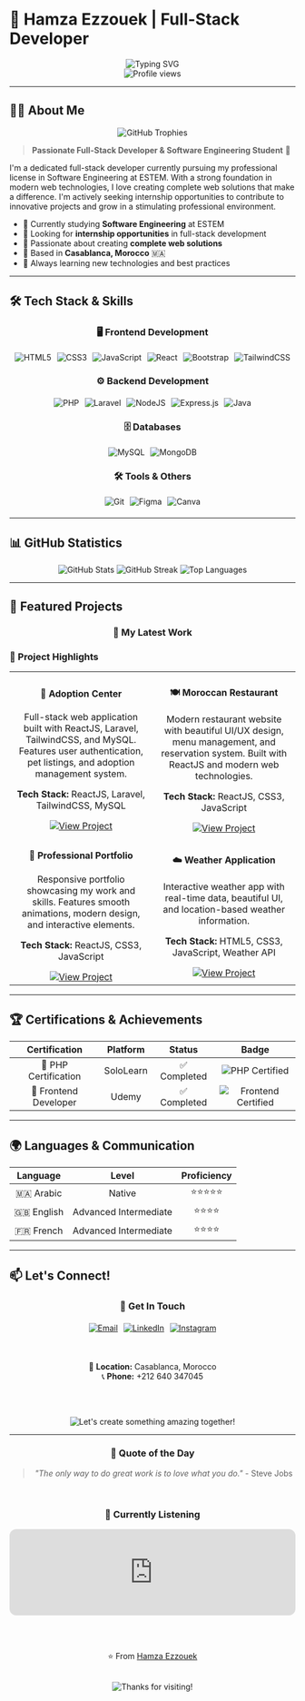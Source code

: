 # 🚀 Hamza Ezzouek | Full-Stack Developer

<div align="center">
  <img src="https://readme-typing-svg.herokuapp.com?font=Fira+Code&weight=600&size=28&pause=1000&color=6366F1&center=true&vCenter=true&width=600&height=80&lines=Hello+World!+I'm+Hamza+%F0%9F%91%8B;Full-Stack+Developer+%F0%9F%9A%80;Software+Engineering+Student+%F0%9F%93%9A;Passionate+about+creating+amazing+web+apps+%F0%9F%92%BB" alt="Typing SVG" />
</div>

<div align="center">
  <img src="https://komarev.com/ghpvc/?username=hamza-ezzouek&label=Profile%20views&color=6366F1&style=for-the-badge" alt="Profile views" />
</div>

---

## 👨‍💻 About Me

<div align="center">
  <img src="https://github-profile-trophy.vercel.app/?username=hamza-ezzouek&theme=radical&no-frame=true&no-bg=false&margin-w=4&row=1&column=7" alt="GitHub Trophies" />
</div>

> **Passionate Full-Stack Developer & Software Engineering Student** 🎯

I'm a dedicated full-stack developer currently pursuing my professional license in Software Engineering at ESTEM. With a strong foundation in modern web technologies, I love creating complete web solutions that make a difference. I'm actively seeking internship opportunities to contribute to innovative projects and grow in a stimulating professional environment.

- 🌱 Currently studying **Software Engineering** at ESTEM
- 💼 Looking for **internship opportunities** in full-stack development
- 🎯 Passionate about creating **complete web solutions**
- 📍 Based in **Casablanca, Morocco** 🇲🇦
- 🚀 Always learning new technologies and best practices

---

## 🛠️ Tech Stack & Skills

<div align="center">
  <h3>🖥️ Frontend Development</h3>
  <div style="display: flex; justify-content: center; flex-wrap: wrap; gap: 10px; margin: 20px 0;">
    <img src="https://img.shields.io/badge/html5-%23E34F26.svg?style=for-the-badge&logo=html5&logoColor=white" alt="HTML5" />
    <img src="https://img.shields.io/badge/css3-%231572B6.svg?style=for-the-badge&logo=css3&logoColor=white" alt="CSS3" />
    <img src="https://img.shields.io/badge/javascript-%23323330.svg?style=for-the-badge&logo=javascript&logoColor=%23F7DF1E" alt="JavaScript" />
    <img src="https://img.shields.io/badge/react-%2320232a.svg?style=for-the-badge&logo=react&logoColor=%2361DAFB" alt="React" />
    <img src="https://img.shields.io/badge/bootstrap-%23563D7C.svg?style=for-the-badge&logo=bootstrap&logoColor=white" alt="Bootstrap" />
    <img src="https://img.shields.io/badge/tailwindcss-%2338B2AC.svg?style=for-the-badge&logo=tailwind-css&logoColor=white" alt="TailwindCSS" />
  </div>
  
  <h3>⚙️ Backend Development</h3>
  <div style="display: flex; justify-content: center; flex-wrap: wrap; gap: 10px; margin: 20px 0;">
    <img src="https://img.shields.io/badge/php-%23777BB4.svg?style=for-the-badge&logo=php&logoColor=white" alt="PHP" />
    <img src="https://img.shields.io/badge/laravel-%23FF2D20.svg?style=for-the-badge&logo=laravel&logoColor=white" alt="Laravel" />
    <img src="https://img.shields.io/badge/node.js-6DA55F?style=for-the-badge&logo=node.js&logoColor=white" alt="NodeJS" />
    <img src="https://img.shields.io/badge/express.js-%23404d59.svg?style=for-the-badge&logo=express&logoColor=%2361DAFB" alt="Express.js" />
    <img src="https://img.shields.io/badge/java-%23ED8B00.svg?style=for-the-badge&logo=java&logoColor=white" alt="Java" />
  </div>
  
  <h3>🗄️ Databases</h3>
  <div style="display: flex; justify-content: center; flex-wrap: wrap; gap: 10px; margin: 20px 0;">
    <img src="https://img.shields.io/badge/mysql-%2300f.svg?style=for-the-badge&logo=mysql&logoColor=white" alt="MySQL" />
    <img src="https://img.shields.io/badge/MongoDB-%234ea94b.svg?style=for-the-badge&logo=mongodb&logoColor=white" alt="MongoDB" />
  </div>
  
  <h3>🛠️ Tools & Others</h3>
  <div style="display: flex; justify-content: center; flex-wrap: wrap; gap: 10px; margin: 20px 0;">
    <img src="https://img.shields.io/badge/git-%23F05033.svg?style=for-the-badge&logo=git&logoColor=white" alt="Git" />
    <img src="https://img.shields.io/badge/figma-%23F24E1E.svg?style=for-the-badge&logo=figma&logoColor=white" alt="Figma" />
    <img src="https://img.shields.io/badge/Canva-%2300C4CC.svg?style=for-the-badge&logo=Canva&logoColor=white" alt="Canva" />
  </div>
</div>

---

## 📊 GitHub Statistics

<div align="center">
  <img src="https://github-readme-stats.vercel.app/api?username=hamza-ezzouek&show_icons=true&theme=radical&hide_border=false&include_all_commits=true&count_private=true&bg_color=0D1117&title_color=6366F1&text_color=FFFFFF&icon_color=6366F1" alt="GitHub Stats" />
  
  <img src="https://github-readme-streak-stats.herokuapp.com/?user=hamza-ezzouek&theme=radical&hide_border=false&background=0D1117&stroke=6366F1&ring=6366F1&fire=6366F1&currStreakNum=FFFFFF&currStreakLabel=6366F1&sideNums=FFFFFF&sideLabels=6366F1&dates=6366F1" alt="GitHub Streak" />
  
  <img src="https://github-readme-stats.vercel.app/api/top-langs/?username=hamza-ezzouek&theme=radical&hide_border=false&include_all_commits=true&count_private=true&layout=compact&bg_color=0D1117&title_color=6366F1&text_color=FFFFFF&langs_count=8" alt="Top Languages" />
</div>

---

## 🎯 Featured Projects

<div align="center">
  <h3>🌟 My Latest Work</h3>
</div>

### 🚀 Project Highlights

<div align="center">
  <table>
    <tr>
      <td align="center" width="50%">
        <h4>🐾 Adoption Center</h4>
        <p>Full-stack web application built with ReactJS, Laravel, TailwindCSS, and MySQL. Features user authentication, pet listings, and adoption management system.</p>
        <p><strong>Tech Stack:</strong> ReactJS, Laravel, TailwindCSS, MySQL</p>
        <a href="#"><img src="https://img.shields.io/badge/View%20Project-6366F1?style=for-the-badge&logo=github&logoColor=white" alt="View Project" /></a>
      </td>
      <td align="center" width="50%">
        <h4>🍽️ Moroccan Restaurant</h4>
        <p>Modern restaurant website with beautiful UI/UX design, menu management, and reservation system. Built with ReactJS and modern web technologies.</p>
        <p><strong>Tech Stack:</strong> ReactJS, CSS3, JavaScript</p>
        <a href="#"><img src="https://img.shields.io/badge/View%20Project-6366F1?style=for-the-badge&logo=github&logoColor=white" alt="View Project" /></a>
      </td>
    </tr>
    <tr>
      <td align="center" width="50%">
        <h4>📱 Professional Portfolio</h4>
        <p>Responsive portfolio showcasing my work and skills. Features smooth animations, modern design, and interactive elements.</p>
        <p><strong>Tech Stack:</strong> ReactJS, CSS3, JavaScript</p>
        <a href="#"><img src="https://img.shields.io/badge/View%20Project-6366F1?style=for-the-badge&logo=github&logoColor=white" alt="View Project" /></a>
      </td>
      <td align="center" width="50%">
        <h4>☁️ Weather Application</h4>
        <p>Interactive weather app with real-time data, beautiful UI, and location-based weather information.</p>
        <p><strong>Tech Stack:</strong> HTML5, CSS3, JavaScript, Weather API</p>
        <a href="#"><img src="https://img.shields.io/badge/View%20Project-6366F1?style=for-the-badge&logo=github&logoColor=white" alt="View Project" /></a>
      </td>
    </tr>
  </table>
</div>

---

## 🏆 Certifications & Achievements

| Certification | Platform | Status | Badge |
|:-------------:|:--------:|:------:|:-----:|
| 📜 PHP Certification | SoloLearn | ✅ Completed | ![PHP Certified](https://img.shields.io/badge/PHP-Certified-777BB4?style=for-the-badge&logo=php&logoColor=white) |
| 🎨 Frontend Developer | Udemy | ✅ Completed | ![Frontend Certified](https://img.shields.io/badge/Frontend-Certified-1572B6?style=for-the-badge&logo=html5&logoColor=white) |

---

## 🌍 Languages & Communication

| Language | Level | Proficiency |
|:--------:|:-----:|:-----------:|
| 🇲🇦 Arabic | Native | ⭐⭐⭐⭐⭐ |
| 🇬🇧 English | Advanced Intermediate | ⭐⭐⭐⭐ |
| 🇫🇷 French | Advanced Intermediate | ⭐⭐⭐⭐ |

---

## 📫 Let's Connect!

<div align="center">
  <h3>🤝 Get In Touch</h3>
  
  <div style="display: flex; justify-content: center; flex-wrap: wrap; gap: 10px; margin: 20px 0;">
    <a href="mailto:ezzouekhamza2411@gmail.com">
      <img src="https://img.shields.io/badge/Email-D14836?style=for-the-badge&logo=gmail&logoColor=white" alt="Email" />
    </a>
    <a href="https://linkedin.com/in/hamza-ezzouek">
      <img src="https://img.shields.io/badge/LinkedIn-0077B5?style=for-the-badge&logo=linkedin&logoColor=white" alt="LinkedIn" />
    </a>
    <a href="https://instagram.com/zawa9.1.7">
      <img src="https://img.shields.io/badge/Instagram-E4405F?style=for-the-badge&logo=instagram&logoColor=white" alt="Instagram" />
    </a>
  </div>
  
  <br>
  
  📍 **Location:** Casablanca, Morocco  
  📞 **Phone:** +212 640 347045
  
  <br><br>
  
  <img src="https://readme-typing-svg.herokuapp.com?font=Fira+Code&weight=500&size=20&pause=2000&color=6366F1&center=true&vCenter=true&width=500&height=50&lines=Let's+create+something+amazing+together!+%F0%9F%9A%80" alt="Let's create something amazing together!" />
</div>

---

<div align="center">
  <h3>💭 Quote of the Day</h3>
  <blockquote>
    <em>"The only way to do great work is to love what you do."</em> - Steve Jobs
  </blockquote>
  
  <br>
  
  <h3>🎵 Currently Listening</h3>
  <iframe style="border-radius:12px" src="https://open.spotify.com/embed/track/3jjujdWJ72nww5eGnfs2E7?utm_source=generator" width="100%" height="152" frameBorder="0" allowfullscreen="" allow="autoplay; clipboard-write; encrypted-media; fullscreen; picture-in-picture" loading="lazy"></iframe>
  
  <br><br>
  
  ⭐️ From [Hamza Ezzouek](https://github.com/hamza-ezzouek)
  
  <br>
  
  <img src="https://readme-typing-svg.herokuapp.com?font=Fira+Code&weight=400&size=16&pause=3000&color=6366F1&center=true&vCenter=true&width=400&height=30&lines=Thanks+for+visiting!+%F0%9F%98%8A" alt="Thanks for visiting!" />
</div>
